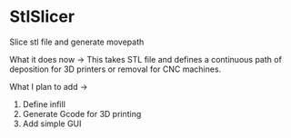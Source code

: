 # StlSlicer
Slice stl file and generate movepath

What it does now ->
This takes STL file and defines a continuous path of deposition for 3D printers or removal for CNC machines.

What I plan to add ->
1. Define infill
2. Generate Gcode for 3D printing
3. Add simple GUI
